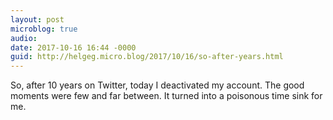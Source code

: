 ```yaml
---
layout: post
microblog: true
audio: 
date: 2017-10-16 16:44 -0000
guid: http://helgeg.micro.blog/2017/10/16/so-after-years.html
---
```

So, after 10 years on Twitter, today I deactivated my account. The good moments were few and far between. It turned into a poisonous time sink for me. 
